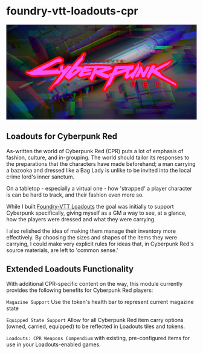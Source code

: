 # foundry-vtt-loadouts-cpr
![Foundry VTT Loadouts: Cyberpunk Red](artwork/module/loadouts-cpr-cover.png)

## Loadouts for Cyberpunk Red
As-written the world of Cyberpunk Red (CPR) puts a lot of emphasis of fashion, culture, and in-grouping. The world should tailor its responses to the preparations that the characters have made beforehand; a man carrying a bazooka and dressed like a Bag Lady is unlike to be invited into the local crime lord's inner sanctum.

On a tabletop - especially a virtual one - how 'strapped' a player character is can be hard to track, and their fashion even more so.

While I built [Foundry-VTT Loadouts](https://github.com/Draphtx/foundry-vtt-loadouts) the goal was initially to support Cyberpunk specifically, giving myself as a GM a way to see, at a glance, how the players were dressed and what they were carrying. 

I also relished the idea of making them manage their inventory more effectively. By choosing the sizes and shapes of the items they were carrying, I could make very explicit rules for ideas that, in Cyberpunk Red's source materials, are left to 'common sense.'

## Extended Loadouts Functionality
With additional CPR-specific content on the way, this module currently provides the following benefits for Cyberpunk Red players:

`Magazine Support` Use the token's health bar to represent current magazine state

`Equipped State Support` Allow for all Cyberpunk Red item carry options (owned, carried, equipped) to be reflected in Loadouts tiles and tokens.

`Loadouts: CPR Weapons Compendium` with existing, pre-configured items for use in your Loadouts-enabled games.

